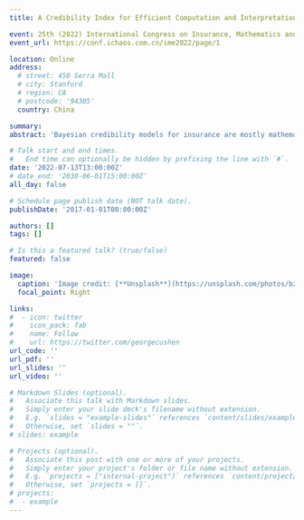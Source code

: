```yaml
---
title: A Credibility Index for Efficient Computation and Interpretation of Posterior Ratemaking with Applications to Large Non-Life Insurance Portfolios

event: 25th (2022) International Congress on Insurance, Mathematics and Economics
event_url: https://conf.ichaos.com.cn/ime2022/page/1

location: Online
address:
  # street: 450 Serra Mall
  # city: Stanford
  # region: CA
  # postcode: '94305'
  country: China

summary: 
abstract: 'Bayesian credibility models for insurance are mostly mathematical intractable due to their complex structure, and therefore the calculation of credibility premiums must be obtained via simulations from the predictive distribution using Markov Chain Monte Carlo (MCMC) methods. However, such simulations are computationally expensive and even prohibitive for large portfolios. In addition, the computations end up being "black-box" procedures for the actuary, as there is no clear expression to know how the observed experience is used to upgrade premiums. In this paper we address these two challenges. At first we propose a simple, but efficient, simulation setup in which simulations are only drawn from the prior distribution, instead of the posterior one. Secondly, we propose a methodology to estimate a closed-form credibility formula from which approximated Bayesian credibility premiums can be computed for any model, therefore allowing for practical interpretations of how the previous claim experience of a policyholder can be used to derive credibility premiums.'

# Talk start and end times.
#   End time can optionally be hidden by prefixing the line with `#`.
date: '2022-07-13T13:00:00Z'
# date_end: '2030-06-01T15:00:00Z'
all_day: false

# Schedule page publish date (NOT talk date).
publishDate: '2017-01-01T00:00:00Z'

authors: []
tags: []

# Is this a featured talk? (true/false)
featured: false

image:
  caption: 'Image credit: [**Unsplash**](https://unsplash.com/photos/bzdhc5b3Bxs)'
  focal_point: Right

links:
#  - icon: twitter
#    icon_pack: fab
#    name: Follow
#    url: https://twitter.com/georgecushen
url_code: ''
url_pdf: ''
url_slides: ''
url_video: ''

# Markdown Slides (optional).
#   Associate this talk with Markdown slides.
#   Simply enter your slide deck's filename without extension.
#   E.g. `slides = "example-slides"` references `content/slides/example-slides.md`.
#   Otherwise, set `slides = ""`.
# slides: example

# Projects (optional).
#   Associate this post with one or more of your projects.
#   Simply enter your project's folder or file name without extension.
#   E.g. `projects = ["internal-project"]` references `content/project/deep-learning/index.md`.
#   Otherwise, set `projects = []`.
# projects:
#  - example
---
```

